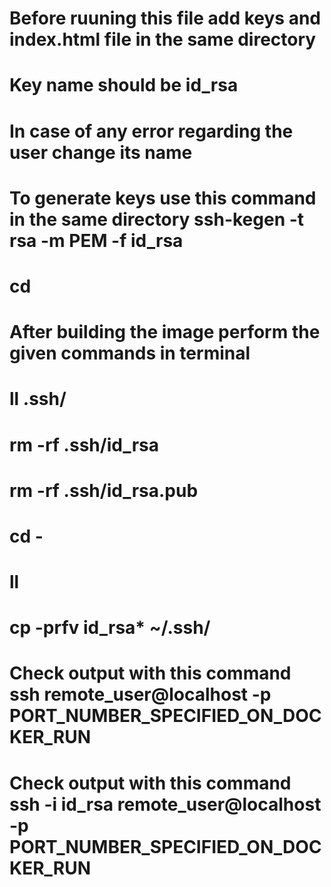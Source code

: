 # Before ruuning this file add keys and index.html file in the same directory
# Key name should be id_rsa
# In case of any error regarding the user change its name
# To generate keys use this command in the same directory ssh-kegen -t rsa -m PEM -f id_rsa
# cd
# After building the image perform the given commands in terminal 
# ll .ssh/
# rm -rf .ssh/id_rsa
# rm -rf .ssh/id_rsa.pub 
# cd -
# ll
# cp -prfv id_rsa* ~/.ssh/
# Check output with this command ssh remote_user@localhost -p PORT_NUMBER_SPECIFIED_ON_DOCKER_RUN 
# Check output with this command ssh -i id_rsa remote_user@localhost -p PORT_NUMBER_SPECIFIED_ON_DOCKER_RUN
